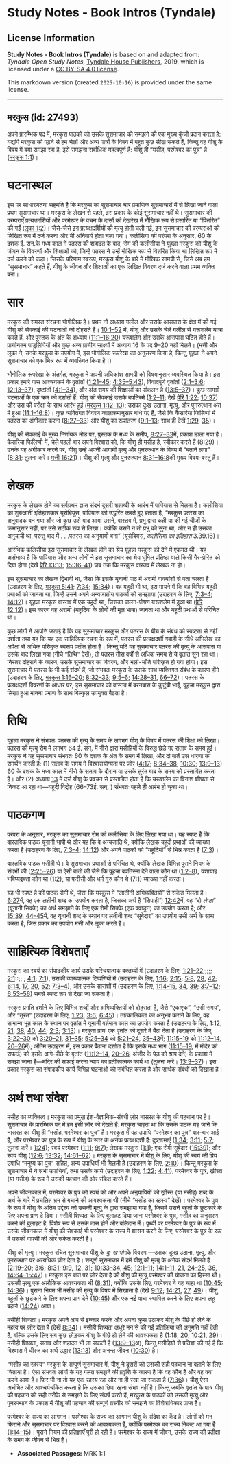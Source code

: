 # Study Notes - Book Intros (Tyndale)

## License Information

**Study Notes - Book Intros (Tyndale)** is based on and adapted from: _Tyndale Open Study Notes_, [Tyndale House Publishers](https://tyndaleopenresources.com/), 2019, which is licensed under a [CC BY-SA 4.0 license](https://creativecommons.org/licenses/by-sa/4.0/legalcode.en).

This markdown version (created `2025-10-16`) is provided under the same license.



--------------------------------

## मरकुस (id: 27493)

अपने प्रारम्भिक पद में, मरकुस पाठकों को उसके सुसमाचार को समझने की एक मुख्य कुंजी प्रदान करता है: यद्यपि मरकुस को पढ़ने से हम चेलों और अन्य पात्रों के विषय में बहुत कुछ सीख सकते हैं, किन्तु वह यीशु के विषय में क्या समझा रहा है, इसे समझना सर्वाधिक महत्वपूर्ण है: यीशु ही “मसीह, परमेश्वर का पुत्र” है ([मरकुस 1:1](https://ref.ly/Mark1:1))।

घटनास्थल
========

इस पर साधारणतया सहमति है कि मरकुस का सुसमाचार चार प्रमाणिक सुसमाचारों में से लिखा जाने वाला प्रथम सुसमाचार था। मरकुस के लेखन से पहले, इस प्रकार के कोई सुसमाचार नहीं थे। सुसमाचार की परम्पराएँ प्रत्यक्षदर्शियों और परमेश्वर के वचन के दासों की देखरेख में मौखिक रूप से प्रसारित या “वितरित” की गईं ([लूका 1:2](https://ref.ly/Luke1:2))। जैसे\-जैसे इन प्रत्यक्षदर्शियों की मृत्यु होती चली गई, इन सुसमाचार की परम्पराओं को लिखित रूप में दर्ज करना और भी अनिवार्य होता चला गया। कलीसिया की परंपरा के अनुसार, 60 के दशक ई. सन्.के मध्य काल में पतरस की शहादत के बाद, रोम की कलीसीया ने यूहन्ना मरकुस को यीशु के जीवन के विवरणों और शिक्षाओं को, जिन्हें पतरस ने उन्हें मौखिक रूप से वितरित किया था लिखित रूप में दर्ज करने को कहा। जिसके परिणाम स्वरूप, मरकुस यीशु के बारे में मौखिक सामग्री से, जिसे अब हम “सुसमाचार” कहते हैं, यीशु के जीवन और शिक्षाओं का एक लिखित विवरण दर्ज करने वाला प्रथम व्यक्ति बना।

सार
===

मरकुस की समस्त संरचना भौगोलिक है। प्रथम नौ अध्याय गलील और उसके आसपास के क्षेत्र में की गई यीशु की सेवकाई की घटनाओं को दोहराते हैं। [10:1–52](https://ref.ly/Mark10:1-Mark10:52) में, यीशु और उसके चेले गलील से यरूशलेम यात्रा करते हैं, और पुस्तक के अंत के अध्याय ([11:1–16:20](https://ref.ly/Mark11:1-Mark16:20)) यरूशलेम और उसके आसपास घटित होते हैं। प्राचीनतम पांडुलिपियों और कुछ अन्य प्राचीन साक्ष्यों में अध्याय 16 के पद 9–20 नहीं मिलते। (मत्ती और लूका ने, उनके मरकुस के उपयोग में, इस भौगोलिक रूपरेखा का अनुसरण किया है, किन्तु यूहन्ना ने अपने सुसमाचार को एक भिन्न रूप में व्यवस्थित किया है।)

भौगोलिक रूपरेखा के अंतर्गत, मरकुस ने अपनी अधिकांश सामग्री को विषयानुसार व्यवस्थित किया है। इस प्रकार हमारे पास आश्चर्यकर्म के वृतांतों ([1:21–45](https://ref.ly/Mark1:21-Mark1:45); [4:35–5:43](https://ref.ly/Mark4:35-Mark5:43)), विवादपूर्ण वृतांतों ([2:1–3:6](https://ref.ly/Mark2:1-Mark3:6); [12:13–37](https://ref.ly/Mark12:13-Mark12:37)), दृष्टांतों ([4:1–34](https://ref.ly/Mark4:1-Mark4:34)), और अंत समय की शिक्षाओं का संकलन है ([13:5–37](https://ref.ly/Mark13:5-Mark13:37))। कुछ सामग्री घटनाओं के एक क्रम को दर्शाती हैं: यीशु की सेवकाई उसके बपतिस्मे ([1:2–11](https://ref.ly/Mark1:2-Mark1:11); देखें [प्रेरि 1:22](https://ref.ly/Acts1:22); [10:37](https://ref.ly/Acts10:37)) और उस की परीक्षा के साथ आरंभ हुई ([मरकुस 1:12–13](https://ref.ly/Mark1:12-Mark1:13)); उसका दुःख उठाना, मृत्यु, और पुनरुत्थान अंत में हुआ ([11:1–16:8](https://ref.ly/Mark11:1-Mark16:8))। कुछ व्यक्तिगत विवरण कालक्रमानुसार बांधे गए हैं, जैसे कि कैसरिया फिलिप्पी में पतरस का अंगीकार करना ([8:27–33](https://ref.ly/Mark8:27-Mark8:33)) और यीशु का रूपांतरण ([9:1–13](https://ref.ly/Mark9:1-Mark9:13); साथ ही देखें [1:29](https://ref.ly/Mark1:29), [35](https://ref.ly/Mark1:35))।

यीशु की सेवकाई के मुख्य निर्णायक मोड पर, पुस्तक के मध्य के समीप, [8:27–33](https://ref.ly/Mark8:27-Mark8:33)में, प्रकाश डाला गया है। कैसरिया फिलिप्पी में, चेले पहली बार अपने विश्वास को, कि यीशु ही मसीह है, स्वीकार करते हैं ([8:29](https://ref.ly/Mark8:29))। उनके यह अंगीकार करने पर, यीशु उन्हें अपनी आगामी मृत्यु और पुनरुत्थान के विषय में “बताने लगा” ([8:31](https://ref.ly/Mark8:31); तुलना करें। [मत्ती 16:21](https://ref.ly/Matt16:21))। यीशु की मृत्यु और पुनरुत्थान [8:31–16:8](https://ref.ly/Mark8:31-Mark16:8)की मुख्य विषय\-वस्तु हैं।

लेखक
====

मरकुस के लेखक होने का सर्वप्रथम ज्ञात संदर्भ दूसरी शताब्दी के आरंभ में पापियास से मिलता है। कलीसिया का शुरुआती इतिहासकार यूसेबियुस, पापियास को उद्धरित करते हुए बताता है, “मरकुस पतरस का अनुवादक बन गया और जो कुछ उसे याद आया उसने, वास्तव में, प्रभु द्वारा कही या की गई चीजों के क्रमानुसार नहीं, पर उसे सटीक रूप से लिखा। क्योंकि उसने न तो प्रभु को सुना था, और न ही उसका अनुयायी था, परन्तु बाद में . . .पतरस का अनुयायी बना” (यूसेबियस, *कलीसिया का इतिहास* 3\.39\.16\)।

आरंभिक कलिसीया इस सुसमाचार के लेखक होने का श्रेय यूहन्ना मरकुस को देने में एकमत थी। यह असंभाव्य है कि पापियास और अन्य लोगों ने इस सुसमाचार का श्रेय धूमिल प्रतिष्ठा वाले किसी गैर\-प्रेरित को दिया होगा (देखें [प्रेरि 13:13](https://ref.ly/Acts13:13); [15:36–41](https://ref.ly/Acts15:36-Acts15:41)) जब तक कि मरकुस वास्तव में लेखक ना हो।

इस सुसमाचार का लेखक द्विभाषी था, जैसा कि इसके यूनानी पाठ में अरामी वाक्यांशों से पता चलता है (उदाहरण के लिए, [मरकुस 5:41](https://ref.ly/Mark5:41); [7:34](https://ref.ly/Mark7:34); [15:34](https://ref.ly/Mark15:34))। वह यहूदी भी था, इस मायने में कि वह विभिन्न यहूदी प्रथाओं को जानता था, जिन्हें उसने अपने अन्यजातीय पाठकों को समझाया (उदाहरण के लिए, [7:3–4](https://ref.ly/Mark7:3-Mark7:4); [14:12](https://ref.ly/Mark14:12))। यूहन्ना मरकुस वास्तव में एक यहूदी था, जिसका पालन\-पोषण यरूशलेम में हुआ था ([प्रेरि 12:12](https://ref.ly/Acts12:12))। इस कारण वह अरामी (यहूदिया के लोगों की मूल भाषा) जानता था और यहूदी प्रथाओं से परिचित था।

कुछ लोगों ने आपत्ति जताई है कि यह सुसमाचार मरकुस और पतरस के बीच के संबंध को स्पष्टता से नहीं दर्शाता तथा यह कि यह एक साहित्यिक रचना के रूप में, पतरस की प्रत्यक्षदर्शी गवाही के सीधे अभिलेख का अपेक्षा से अधिक परिष्कृत स्वरूप प्रतीत होता है। किन्तु यदि यह सुसमाचार पतरस की मृत्यु के आसपास या उसके बाद लिखा गया (नीचे “तिथि” देखें), तो पतरस तीस वर्षों से अधिक समय से ये वृतांत सुन रहा था। निरंतर दोहराने के कारण, उसके सुसमाचार का विवरण, और भली\-भाँति परिष्कृत हो गया होगा। इस सुसमाचार में पतरस के भी कई संदर्भ हैं, जो संभवतः मरकुस के उसके साथ व्यक्तिगत संबंध के कारण होंगे (उदाहरण के लिए, [मरकुस 1:16–20](https://ref.ly/Mark1:16-Mark1:20); [8:32–33](https://ref.ly/Mark8:32-Mark8:33); [9:5–6](https://ref.ly/Mark9:5-Mark9:6); [14:28–31](https://ref.ly/Mark14:28-Mark14:31), [66–72](https://ref.ly/Mark14:66-Mark14:72))। पतरस के प्रत्यक्षदर्शी विवरणों के आधार पर, इस सुसमाचार को वास्तव में बरनबास के कुटुंबी भाई, यूहन्ना मरकुस द्वारा लिखा हुआ मानना प्रमाण के साथ बिल्कुल उपयुक्त बैठता है।

तिथि
====

यूहन्ना मरकुस ने संभवतः पतरस की मृत्यु के समय के लगभग यीशु के विषय में पतरस की शिक्षा को लिखा। पतरस की मृत्यु रोम में लगभग 64 ई. सन्. में नीरो द्वारा मसीहियों के विरुद्ध छेड़े गए सताव के समय हुई। मरकुस ने यह सुसमाचार संभवतः 60 के दशक के अंत के समय में लिखा, और दो बातें उस धारणा का समर्थन करती हैं: (1\) सताव के समय में विश्वासयोग्यता पर ज़ोर ([4:17](https://ref.ly/Mark4:17); [8:34–38](https://ref.ly/Mark8:34-Mark8:38); [10:30](https://ref.ly/Mark10:30); [13:9–13](https://ref.ly/Mark13:9-Mark13:13)) 60 के दशक के मध्य काल में नीरो के सताव के दौरान या उसके तुरंत बाद के समय को प्रस्तावित करता है। और (2\) अध्याय [13](https://ref.ly/Mark13:1-Mark13:37) में दर्ज यीशु के प्रवचन से प्रस्तावित होता है कि यरूशलेम का विनाश शीघ्रता से निकट आ रहा था—यहूदी विद्रोह (66–73ई. सन्. ) संभवतः पहले ही आरंभ हो चुका था।

पाठकगण
======

परंपरा के अनुसार, मरकुस का सुसमाचार रोम की कलीसिया के लिए लिखा गया था। यह स्पष्ट है कि वास्तविक पाठक यूनानी भाषी थे और यह कि वे अन्यजाति थे, क्योंकि लेखक यहूदी प्रथाओं की व्याख्या करता है (उदाहरण के लिए, [7:3–4](https://ref.ly/Mark7:3-Mark7:4); [14:12](https://ref.ly/Mark14:12)) और अपने पाठकों को “यहूदियों” से भिन्न करता है ([7:3](https://ref.ly/Mark7:3))।

वास्तविक पाठक मसीही थे। वे सुसमाचार प्रथाओं से परिचित थे, क्योंकि लेखक विभिन्न पुराने नियम के संदर्भों की ([2:25–26](https://ref.ly/Mark2:25-Mark2:26)) या ऐसी बातों की जैसे कि यूहन्ना बपतिस्मा देने वाला कौन था ([1:2–8](https://ref.ly/Mark1:2-Mark1:8)), यशायाह भविष्यद्वक्ता कौन था ([1:2](https://ref.ly/Mark1:2)), या फरीसी और धर्म गुरु कौन थे ([7:1](https://ref.ly/Mark7:1)) व्याख्या नहीं करता।

यह भी स्पष्ट है की पाठक रोमी थे, जैसा कि मरकुस में “लातीनी अभिव्यक्तियों” से संकेत मिलता है। [6:27](https://ref.ly/Mark6:27)में, वह एक लतीनी शब्द का उपयोग करता है, जिसका अर्थ है “सिपाही”; [12:42](https://ref.ly/Mark12:42)में, वह “दो *लेप्टा*” (यूनानी सिक्के) का अर्थ समझाने के लिए एक रोमी सिक्के (एक क्वाड्रन) का उपयोग करता है; और [15:39](https://ref.ly/Mark15:39), [44–45](https://ref.ly/Mark15:44-Mark15:45)में, वह यूनानी शब्द के स्थान पर लतीनी शब्द “सूबेदार” का उपयोग उसी अर्थ के साथ करता है, जिस प्रकार का उपयोग मत्ती और लूका करते हैं।

साहित्यिक विशेषताएँ
===================

मरकुस का स्वयं का संपादकीय कार्य उसके परिचयात्मक वक्तव्यों में (उदाहरण के लिए, [1:21–22](https://ref.ly/Mark1:21-Mark1:22);;;;; [2:1](https://ref.ly/Mark2:1)::;;:; [4:1](https://ref.ly/Mark4:1); [7:1](https://ref.ly/Mark7:1)), उसकी व्याख्यात्मक टिप्पणियों में (उदाहरण के लिए, [1:16](https://ref.ly/Mark1:16); [2:15](https://ref.ly/Mark2:15); [5:8](https://ref.ly/Mark5:8), [28](https://ref.ly/Mark5:28), [42](https://ref.ly/Mark5:42); [6:14](https://ref.ly/Mark6:14), [17](https://ref.ly/Mark6:17), [20](https://ref.ly/Mark6:20), [52](https://ref.ly/Mark6:52); [7:3–4](https://ref.ly/Mark7:3-Mark7:4)), और उसके सारांशों में (उदाहरण के लिए, [1:14–15](https://ref.ly/Mark1:14-Mark1:15), [34](https://ref.ly/Mark1:34), [39](https://ref.ly/Mark1:39); [3:7–12](https://ref.ly/Mark3:7-Mark3:12); [6:53–56](https://ref.ly/Mark6:53-Mark6:56)) सबसे स्पष्ट रूप से देखा जा सकता है।

मरकुस प्रगति दर्शाने के लिए विभिन्न शब्दों और अभिव्यक्तियों को दोहराता है, जैसे “एकाएक”, “उसी समय”, और “तुरंत” (उदाहरण के लिए, [1:23](https://ref.ly/Mark1:23); [3:6](https://ref.ly/Mark3:6); [6:45](https://ref.ly/Mark6:45))। तात्कालिकता का अनुभव कराने के लिए, वह सामान्य भूत काल के स्थान पर वृतांत में यूनानी वर्तमान काल का उपयोग करता है (उदाहरण के लिए, [1:12](https://ref.ly/Mark1:12), [21](https://ref.ly/Mark1:21), [38](https://ref.ly/Mark1:38), [40](https://ref.ly/Mark1:40), [44](https://ref.ly/Mark1:44); [2:3](https://ref.ly/Mark2:3); [3:13](https://ref.ly/Mark3:13))। मरकुस प्रायः एक वृतांत को दूसरे में बैठा देता है (उदाहरण के लिए, [3:22–30](https://ref.ly/Mark3:22-Mark3:30) को [3:20–21](https://ref.ly/Mark3:20-Mark3:21), [31–35](https://ref.ly/Mark3:31-Mark3:35); [5:25–34](https://ref.ly/Mark5:25-Mark5:34) को [5:21–24](https://ref.ly/Mark5:21-Mark5:24), [35–43](https://ref.ly/Mark5:35-Mark5:43)में; [11:15–19](https://ref.ly/Mark11:15-Mark11:19) को [11:12–14](https://ref.ly/Mark11:12-Mark11:14), [20–26](https://ref.ly/Mark11:20-Mark11:26)में); अंतिम उदाहरण में, इस प्रकार बैठाना दर्शाता है कि इसके मध्य भाग ([11:15–19](https://ref.ly/Mark11:15-Mark11:19), में मंदिर की सफाई) को इसके आगे\-पीछे के वृतांत ([11:12–14](https://ref.ly/Mark11:12-Mark11:14), [20–26](https://ref.ly/Mark11:20-Mark11:26), अंजीर के पेड़ को श्राप देने) के प्रकाश में समझा जाना है—मंदिर की सफाई करना न्याय का प्रतीकात्मक कार्य था (तुलना करें। [13:3–37](https://ref.ly/Mark13:3-Mark13:37))। इस प्रकार मरकुस का संपादकीय कार्य विभिन्न घटनाओं को संबंधित करता है और सार्थक संबंधों को दिखाता है।

अर्थ तथा संदेश
==============

मसीह का व्यक्तित्व। मरकुस का प्रमुख ईश\-वैज्ञानिक\-संबंधी ज़ोर नासरत के यीशु की पहचान पर है। सुसमाचार के प्रारम्भिक पद में हम इसी ज़ोर को देखते हैं: मरकुस चाहता था कि उसके पाठक यह जाने कि नासरत का यीशु ही “मसीह, परमेश्वर का पुत्र” है। मरकुस में यह उपाधि “परमेश्वर का पुत्र” बार\-बार आई है, और परमेश्वर का पुत्र के रूप में यीशु के स्तर के अनेक प्रत्यक्षदर्शी हैं: दुष्टात्माएँ ([1:34](https://ref.ly/Mark1:34); [3:11](https://ref.ly/Mark3:11); [5:7](https://ref.ly/Mark5:7); तुलना करें। [1:24](https://ref.ly/Mark1:24)); स्वयं परमेश्वर ([1:11](https://ref.ly/Mark1:11); [9:7](https://ref.ly/Mark9:7)); लेखक मरकुस ([1:1](https://ref.ly/Mark1:1)); एक रोमी सूबेदार ([15:39](https://ref.ly/Mark15:39)); और स्वयं यीशु ([12:6](https://ref.ly/Mark12:6); [13:32](https://ref.ly/Mark13:32); [14:61–62](https://ref.ly/Mark14:61-Mark14:62))। मरकुस के सुसमाचार में यीशु के लिए, यीशु की स्वयं की प्रिय उपाधि “मनुष्य का पुत्र” सहित, अन्य उपाधियाँ भी मिलती हैं (उदाहरण के लिए, [2:10](https://ref.ly/Mark2:10))। किन्तु मरकुस के सुसमाचार में ये सभी उपाधियाँ, तथा उसके कार्य (उदाहरण के लिए, [1:22](https://ref.ly/Mark1:22); [4:41](https://ref.ly/Mark4:41)), परमेश्वर के पुत्र, ख्रीस्त (या मसीह) के रूप में उसकी पहचान की ओर संकेत करते हैं।

अपने जीवनकाल में, परमेश्वर के पुत्र को स्वयं को और अपने अनुयायियों को ख्रीस्त (या मसीह) शब्द के अर्थ के बारे में प्रचलित भ्रम से बचाने की आवश्यकता थी (नीचे “मसीह का रहस्य” देखें)। परमेश्वर के पुत्र के रूप में यीशु के अंतिम उद्देश्य को उसकी मृत्यु के द्वारा समझाया गया है, जिसमें उसने बहुतों के छुटकारे के लिए अपना प्राण दे दिया। मसीही शिष्यता के लिए बुलाहट दिया जाना परमेश्वर के पुत्र, मसीह का अनुसरण करने की बुलाहट है, विशेष रूप से उसके दास होने और बलिदान में। पृथ्वी पर परमेश्वर के पुत्र के रूप में उसके जीवनकाल में यीशु की सेवकाई भी परमेश्वर के राज्य में शासन करने के लिए, परमेश्वर के पुत्र के रूप में उसकी वापसी की ओर संकेत करती है।

यीशु की मृत्यु। मरकुस रचित सुसमाचार यीशु के *दु: ख भोग*के विवरण —उसका दुःख उठाना, मृत्यु, और पुनरुत्थान पर अत्यधिक ज़ोर देता है। सम्पूर्ण सुसमाचार में हमें यीशु की मृत्यु के अनेक संदर्भ मिलते हैं ([2:19–20](https://ref.ly/Mark2:19-Mark2:20); [3:6](https://ref.ly/Mark3:6); [8:31](https://ref.ly/Mark8:31); [9:9](https://ref.ly/Mark9:9), [12](https://ref.ly/Mark9:12), [31](https://ref.ly/Mark9:31); [10:33–34](https://ref.ly/Mark10:33-Mark10:34), [45](https://ref.ly/Mark10:45); [12:1–11](https://ref.ly/Mark12:1-Mark12:11); [14:1–11](https://ref.ly/Mark14:1-Mark14:11), [21](https://ref.ly/Mark14:21), [24–25](https://ref.ly/Mark14:24-Mark14:25), [36](https://ref.ly/Mark14:36), [14:64–15:47](https://ref.ly/Mark14:64-Mark15:47))। मरकुस इस बात पर ज़ोर देता है की यीशु की मृत्यु परमेश्वर की योजना का हिस्सा थी। उसकी मृत्यु एक अलौकिक आवश्यकता थी ([8:31](https://ref.ly/Mark8:31)), क्योंकि उसके लिए, परमेश्वर ने यह चाहा था ([10:45](https://ref.ly/Mark10:45); [14:36](https://ref.ly/Mark14:36))। पुराना नियम भी मसीह की मृत्यु के विषय में सिखाता है (देखें [9:12](https://ref.ly/Mark9:12); [14:21](https://ref.ly/Mark14:21), [27](https://ref.ly/Mark14:27), [49](https://ref.ly/Mark14:49))। यीशु बहुतों के छुटकारे के लिए अपना प्राण देने ([10:45](https://ref.ly/Mark10:45)) और एक नई वाचा स्थापित करने के लिए अपना लहू बहाने ([14:24](https://ref.ly/Mark14:24)) आया।

मसीही शिष्यता। मरकुस अपने आप से इन्कार करके और अपना क्रूस उठाकर यीशु के पीछे हो लेने के महत्व पर ज़ोर देता है (देखें [8:34](https://ref.ly/Mark8:34))। मसीही शिष्यता अधूरे मन से की गई प्रतिक्रिया की अनुमति नहीं देती है, बल्कि उसके लिए सब कुछ छोड़कर यीशु के पीछे हो लेने की आवश्यकता है ([1:18](https://ref.ly/Mark1:18), [20](https://ref.ly/Mark1:20); [10:21](https://ref.ly/Mark10:21), [29](https://ref.ly/Mark10:29))। मसीही शिष्यता, सताव और शहादत भी ला सकती है ([13:9–13](https://ref.ly/Mark13:9-Mark13:13)अ), किन्तु मसीहियों से प्रतिज्ञा की गई है कि विश्वास में धीरज का अर्थ उद्धार ([13:13](https://ref.ly/Mark13:13)) और अनन्त जीवन ([10:30](https://ref.ly/Mark10:30)) है।

“मसीह का रहस्य” मरकुस के सम्पूर्ण सुसमाचार में, यीशु ने दूसरों को उसकी सही पहचान ना बताने के लिए चिताया है। ऐसा संभवतः लोगों के यह गलत समझने की प्रवृत्ति के कारण है कि वह कौन है और वह क्या करने आया है। फिर भी ना तो यह एक रहस्य रहा और ना ही रखा जा सकता है ([7:36](https://ref.ly/Mark7:36))। यीशु ऐसा अचंभित और आश्चर्यचकित करता है कि उसका छिपा रहना संभव नहीं है। किन्तु जबकि वृतांत के पात्र यीशु की पहचान को सही तरीके से समझने के लिए संघर्ष करते हैं, मरकुस के पाठकों को उसकी मृत्यु और पुनरुत्थान के प्रकाश में यीशु की पहचान की सम्पूर्ण तस्वीर को समझने का विशेषाधिकार प्राप्त है।

परमेश्वर के राज्य का आगमन। परमेश्वर के राज्य का आगमन यीशु के संदेश का केंद्र है। लोगों को मन फिराने और सुसमाचार पर विश्वास करने की आवश्यकता है, क्योंकि परमेश्वर का राज्य निकट आ गया है ([1:14–15](https://ref.ly/Mark1:14-Mark1:15))। पुराने नियम की प्रतिज्ञाएँ पूरी हो रही हैं। परमेश्वर के राज्य में जीवन, उसके राज्य की प्रतीक्षा के समय के जीवन से भिन्न है।

* **Associated Passages:** MRK 1:1

